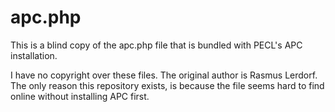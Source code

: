 apc.php
=======

This is a blind copy of the apc.php file that is bundled with PECL's APC installation.

I have no copyright over these files. The original author is Rasmus Lerdorf. The only reason this repository exists, is because the file seems hard to find online without installing APC first.
